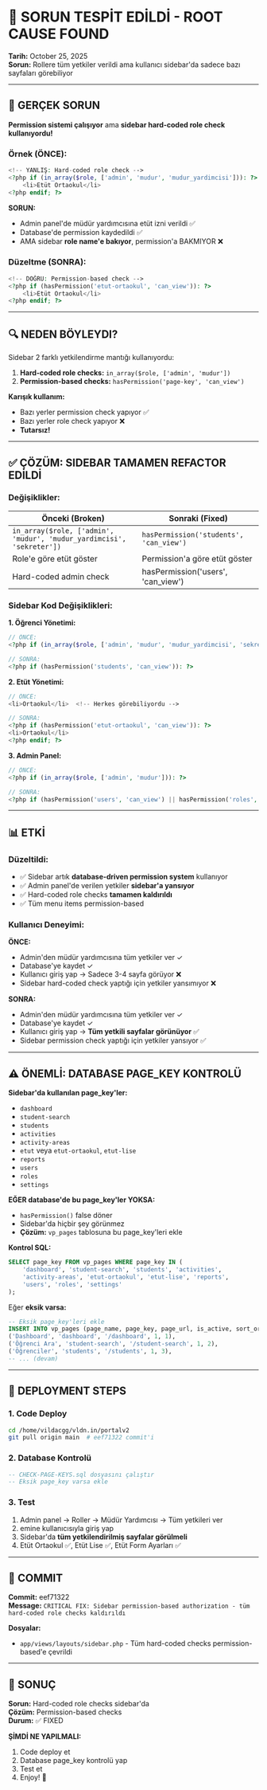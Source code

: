 # 🔴 SORUN TESPİT EDİLDİ - ROOT CAUSE FOUND

**Tarih:** October 25, 2025  
**Sorun:** Rollere tüm yetkiler verildi ama kullanıcı sidebar'da sadece bazı sayfaları görebiliyor  

---

## 🐛 GERÇEK SORUN

**Permission sistemi çalışıyor** ama **sidebar hard-coded role check kullanıyordu!**

### Örnek (ÖNCE):
```php
<!-- YANLIŞ: Hard-coded role check -->
<?php if (in_array($role, ['admin', 'mudur', 'mudur_yardimcisi'])): ?>
    <li>Etüt Ortaokul</li>
<?php endif; ?>
```

**SORUN:** 
- Admin panel'de müdür yardımcısına etüt izni verildi ✅
- Database'de permission kaydedildi ✅
- AMA sidebar **role name'e bakıyor**, permission'a BAKMIYOR ❌

### Düzeltme (SONRA):
```php
<!-- DOĞRU: Permission-based check -->
<?php if (hasPermission('etut-ortaokul', 'can_view')): ?>
    <li>Etüt Ortaokul</li>
<?php endif; ?>
```

---

## 🔍 NEDEN BÖYLEYDI?

Sidebar 2 farklı yetkilendirme mantığı kullanıyordu:

1. **Hard-coded role checks:** `in_array($role, ['admin', 'mudur'])`
2. **Permission-based checks:** `hasPermission('page-key', 'can_view')`

**Karışık kullanım:**
- Bazı yerler permission check yapıyor ✅
- Bazı yerler role check yapıyor ❌
- **Tutarsız!**

---

## ✅ ÇÖZÜM: SIDEBAR TAMAMEN REFACTOR EDİLDİ

### Değişiklikler:

| Önceki (Broken) | Sonraki (Fixed) |
|-----------------|-----------------|
| `in_array($role, ['admin', 'mudur', 'mudur_yardimcisi', 'sekreter'])` | `hasPermission('students', 'can_view')` |
| Role'e göre etüt göster | Permission'a göre etüt göster |
| Hard-coded admin check | hasPermission('users', 'can_view') |

### Sidebar Kod Değişiklikleri:

**1. Öğrenci Yönetimi:**
```php
// ÖNCE:
<?php if (in_array($role, ['admin', 'mudur', 'mudur_yardimcisi', 'sekreter'])): ?>

// SONRA:
<?php if (hasPermission('students', 'can_view')): ?>
```

**2. Etüt Yönetimi:**
```php
// ÖNCE:
<li>Ortaokul</li>  <!-- Herkes görebiliyordu -->

// SONRA:
<?php if (hasPermission('etut-ortaokul', 'can_view')): ?>
<li>Ortaokul</li>
<?php endif; ?>
```

**3. Admin Panel:**
```php
// ÖNCE:
<?php if (in_array($role, ['admin', 'mudur'])): ?>

// SONRA:
<?php if (hasPermission('users', 'can_view') || hasPermission('roles', 'can_view')): ?>
```

---

## 📊 ETKİ

### Düzeltildi:
- ✅ Sidebar artık **database-driven permission system** kullanıyor
- ✅ Admin panel'de verilen yetkiler **sidebar'a yansıyor**
- ✅ Hard-coded role checks **tamamen kaldırıldı**
- ✅ Tüm menu items permission-based

### Kullanıcı Deneyimi:
**ÖNCE:**
- Admin'den müdür yardımcısına tüm yetkiler ver ✓
- Database'ye kaydet ✓
- Kullanıcı giriş yap → Sadece 3-4 sayfa görüyor ❌
- Sidebar hard-coded check yaptığı için yetkiler yansımıyor ❌

**SONRA:**
- Admin'den müdür yardımcısına tüm yetkiler ver ✓
- Database'ye kaydet ✓
- Kullanıcı giriş yap → **Tüm yetkili sayfalar görünüyor** ✅
- Sidebar permission check yaptığı için yetkiler yansıyor ✅

---

## ⚠️ ÖNEMLİ: DATABASE PAGE_KEY KONTROLÜ

**Sidebar'da kullanılan page_key'ler:**
- `dashboard`
- `student-search`
- `students`
- `activities`
- `activity-areas`
- `etut` veya `etut-ortaokul`, `etut-lise`
- `reports`
- `users`
- `roles`
- `settings`

**EĞER database'de bu page_key'ler YOKSA:**
- `hasPermission()` false döner
- Sidebar'da hiçbir şey görünmez
- **Çözüm:** `vp_pages` tablosuna bu page_key'leri ekle

**Kontrol SQL:**
```sql
SELECT page_key FROM vp_pages WHERE page_key IN (
    'dashboard', 'student-search', 'students', 'activities', 
    'activity-areas', 'etut-ortaokul', 'etut-lise', 'reports', 
    'users', 'roles', 'settings'
);
```

Eğer **eksik varsa:**
```sql
-- Eksik page_key'leri ekle
INSERT INTO vp_pages (page_name, page_key, page_url, is_active, sort_order) VALUES
('Dashboard', 'dashboard', '/dashboard', 1, 1),
('Öğrenci Ara', 'student-search', '/student-search', 1, 2),
('Öğrenciler', 'students', '/students', 1, 3),
-- ... (devam)
```

---

## 🚀 DEPLOYMENT STEPS

### 1. Code Deploy
```bash
cd /home/vildacgg/vldn.in/portalv2
git pull origin main  # eef71322 commit'i
```

### 2. Database Kontrolü
```sql
-- CHECK-PAGE-KEYS.sql dosyasını çalıştır
-- Eksik page_key varsa ekle
```

### 3. Test
1. Admin panel → Roller → Müdür Yardımcısı → Tüm yetkileri ver
2. emine kullanıcısıyla giriş yap
3. Sidebar'da **tüm yetkilendirilmiş sayfalar görülmeli**
4. Etüt Ortaokul ✅, Etüt Lise ✅, Etüt Form Ayarları ✅

---

## 📝 COMMIT

**Commit:** eef71322  
**Message:** `CRITICAL FIX: Sidebar permission-based authorization - tüm hard-coded role checks kaldırıldı`

**Dosyalar:**
- `app/views/layouts/sidebar.php` - Tüm hard-coded checks permission-based'e çevrildi

---

## 🎯 SONUÇ

**Sorun:** Hard-coded role checks sidebar'da  
**Çözüm:** Permission-based checks  
**Durum:** ✅ FIXED  

**ŞİMDİ NE YAPILMALI:**
1. Code deploy et
2. Database page_key kontrolü yap
3. Test et
4. Enjoy! 🎉

